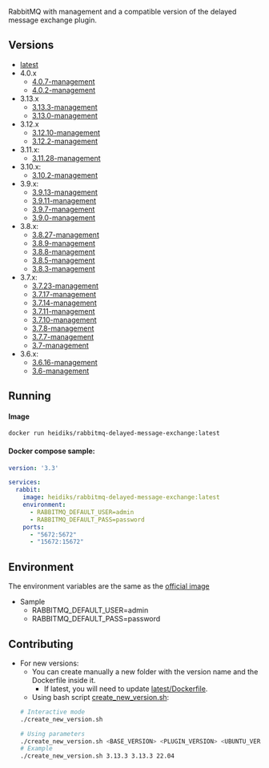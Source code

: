 RabbitMQ with management and a compatible version of the delayed message exchange plugin.

## Versions
- [latest](https://github.com/heidiks/rabbitmq-delayed-message-exchange/blob/master/versions/latest/Dockerfile)
- 4.0.x
  - [4.0.7-management](https://github.com/heidiks/rabbitmq-delayed-message-exchange/blob/master/versions/4.0.7-management/Dockerfile)
  - [4.0.2-management](https://github.com/heidiks/rabbitmq-delayed-message-exchange/blob/master/versions/4.0.2-management/Dockerfile)
- 3.13.x
  - [3.13.3-management](https://github.com/heidiks/rabbitmq-delayed-message-exchange/blob/master/versions/3.13.3-management/Dockerfile)
  - [3.13.0-management](https://github.com/heidiks/rabbitmq-delayed-message-exchange/blob/master/versions/3.13.0-management/Dockerfile)
- 3.12.x
  - [3.12.10-management](https://github.com/heidiks/rabbitmq-delayed-message-exchange/blob/master/versions/3.12.10-management/Dockerfile)
  - [3.12.2-management](https://github.com/heidiks/rabbitmq-delayed-message-exchange/blob/master/versions/3.12.2-management/Dockerfile)
- 3.11.x:
  - [3.11.28-management](https://github.com/heidiks/rabbitmq-delayed-message-exchange/blob/master/versions/3.11.28-management/Dockerfile)
- 3.10.x:
    - [3.10.2-management](https://github.com/heidiks/rabbitmq-delayed-message-exchange/blob/master/versions/3.10.2-management/Dockerfile)
- 3.9.x:
    - [3.9.13-management](https://github.com/heidiks/rabbitmq-delayed-message-exchange/blob/master/versions/3.9.13-management/Dockerfile)
    - [3.9.11-management](https://github.com/heidiks/rabbitmq-delayed-message-exchange/blob/master/versions/3.9.11-management/Dockerfile)
    - [3.9.7-management](https://github.com/heidiks/rabbitmq-delayed-message-exchange/blob/master/versions/3.9.7-management/Dockerfile)
    - [3.9.0-management](https://github.com/heidiks/rabbitmq-delayed-message-exchange/blob/master/versions/3.9.0-management/Dockerfile)
- 3.8.x:
    - [3.8.27-management](https://github.com/heidiks/rabbitmq-delayed-message-exchange/blob/master/versions/3.8.27-management/Dockerfile)
    - [3.8.9-management](https://github.com/heidiks/rabbitmq-delayed-message-exchange/blob/master/versions/3.8.9-management/Dockerfile)
    - [3.8.8-management](https://github.com/heidiks/rabbitmq-delayed-message-exchange/blob/master/versions/3.8.8-management/Dockerfile)
    - [3.8.5-management](https://github.com/heidiks/rabbitmq-delayed-message-exchange/blob/master/versions/3.8.5-management/Dockerfile)
    - [3.8.3-management](https://github.com/heidiks/rabbitmq-delayed-message-exchange/blob/master/versions/3.8.3-management/Dockerfile)
- 3.7.x:
    - [3.7.23-management](https://github.com/heidiks/rabbitmq-delayed-message-exchange/blob/master/versions/3.7.23-management/Dockerfile)
    - [3.7.17-management](https://github.com/heidiks/rabbitmq-delayed-message-exchange/blob/master/versions/3.7.17-management/Dockerfile)
    - [3.7.14-management](https://github.com/heidiks/rabbitmq-delayed-message-exchange/blob/master/versions/3.7.14-management/Dockerfile)
    - [3.7.11-management](https://github.com/heidiks/rabbitmq-delayed-message-exchange/blob/master/versions/3.7.11-management/Dockerfile)
    - [3.7.10-management](https://github.com/heidiks/rabbitmq-delayed-message-exchange/blob/master/versions/3.7.10-management/Dockerfile)
    - [3.7.8-management](https://github.com/heidiks/rabbitmq-delayed-message-exchange/blob/master/versions/3.7.8-management/Dockerfile)
    - [3.7.7-management](https://github.com/heidiks/rabbitmq-delayed-message-exchange/blob/master/versions/3.7.7-management/Dockerfile)
    - [3.7-management](https://github.com/heidiks/rabbitmq-delayed-message-exchange/blob/master/versions/3.7-management/Dockerfile)
- 3.6.x:
    - [3.6.16-management](https://github.com/heidiks/rabbitmq-delayed-message-exchange/blob/master/versions/3.6.16-management/Dockerfile)
    - [3.6-management](https://github.com/heidiks/rabbitmq-delayed-message-exchange/blob/master/versions/3.6-management/Dockerfile)

## Running
#### Image

    docker run heidiks/rabbitmq-delayed-message-exchange:latest


#### Docker compose sample:
```YAML
version: '3.3'

services:
  rabbit:
    image: heidiks/rabbitmq-delayed-message-exchange:latest
    environment:
      - RABBITMQ_DEFAULT_USER=admin
      - RABBITMQ_DEFAULT_PASS=password
    ports:
      - "5672:5672"
      - "15672:15672"
```

## Environment
The environment variables are the same as the [official image](https://hub.docker.com/_/rabbitmq/)
- Sample
    - RABBITMQ_DEFAULT_USER=admin
    - RABBITMQ_DEFAULT_PASS=password


## Contributing
- For new versions:
  - You can create manually a new folder with the version name and the Dockerfile inside it.
    - If latest, you will need to update [latest/Dockerfile](https://github.com/heidiks/rabbitmq-delayed-message-exchange/blob/master/versions/latest/Dockerfile).
  - Using bash script [create_new_version.sh](https://github.com/heidiks/rabbitmq-delayed-message-exchange/blob/master/create_new_version.sh):
  ```bash
  # Interactive mode
  ./create_new_version.sh
  
  # Using parameters
  ./create_new_version.sh <BASE_VERSION> <PLUGIN_VERSION> <UBUNTU_VERSION> 
  # Example
  ./create_new_version.sh 3.13.3 3.13.3 22.04
  ```
